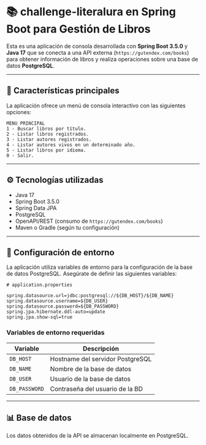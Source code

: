 # 📚 challenge-literalura en Spring Boot para Gestión de Libros

Esta es una aplicación de consola desarrollada con **Spring Boot 3.5.0** y **Java 17** que se conecta a una API externa (`https://gutendex.com/books`) para obtener información de libros y realiza operaciones sobre una base de datos **PostgreSQL**.

---

## 🚀 Características principales

La aplicación ofrece un menú de consola interactivo con las siguientes opciones:

```
MENU PRINCIPAL
1 - Buscar libros por título.
2 - Listar libros registrados.
3 - Listar autores registrados.
4 - Listar autores vivos en un determinado año.
5 - Listar libros por idioma.
0 - Salir.
```

---

## ⚙️ Tecnologías utilizadas

* Java 17
* Spring Boot 3.5.0
* Spring Data JPA
* PostgreSQL
* OpenAPI/REST (consumo de `https://gutendex.com/books`)
* Maven o Gradle (según tu configuración)

---

## 🧩 Configuración de entorno

La aplicación utiliza variables de entorno para la configuración de la base de datos PostgreSQL. Asegúrate de definir las siguientes variables:

```properties
# application.properties

spring.datasource.url=jdbc:postgresql://${DB_HOST}/${DB_NAME}
spring.datasource.username=${DB_USER}
spring.datasource.password=${DB_PASSWORD}
spring.jpa.hibernate.ddl-auto=update
spring.jpa.show-sql=true
```

### Variables de entorno requeridas

| Variable      | Descripción                      |
| ------------- | -------------------------------- |
| `DB_HOST`     | Hostname del servidor PostgreSQL |
| `DB_NAME`     | Nombre de la base de datos       |
| `DB_USER`     | Usuario de la base de datos      |
| `DB_PASSWORD` | Contraseña del usuario de la BD  |

---

## 📊 Base de datos

Los datos obtenidos de la API se almacenan localmente en PostgreSQL.



